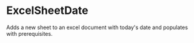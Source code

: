 # ExcelSheetDate
Adds a new sheet to an excel document with today's date and populates with prerequisites.
